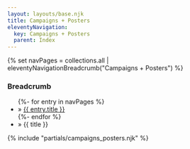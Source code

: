 ```yaml
---
layout: layouts/base.njk
title: Campaigns + Posters
eleventyNavigation:
  key: Campaigns + Posters
  parent: Index
---
```

{% set navPages = collections.all | eleventyNavigationBreadcrumb("Campaigns + Posters") %}
<div class="breadcrumb">
    <h3 class="visually-hidden">Breadcrumb</h3>
	<ul class="nav">{%- for entry in navPages %}
		<li class="nav-item"{% if entry.url == page.url %} class="active-breadcrumb"{% endif %}> » <a href="{{ entry.url }}">{{ entry.title }}</a></li>
  	    	{%- endfor %}
	    <li class="nav-item"><active-breadcrumb>» {{ title }}</active-breadcrumb></li>
	</ul>
</div>
<div class="container">
	{% include "partials/campaigns_posters.njk" %}
</div>